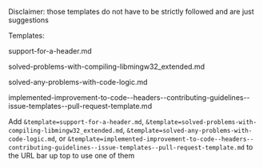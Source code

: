 Disclaimer: those templates do not have to be strictly followed and are just suggestions

Templates:

support-for-a-header.md

solved-problems-with-compiling-libmingw32_extended.md

solved-any-problems-with-code-logic.md

implemented-improvement-to-code--headers--contributing-guidelines--issue-templates--pull-request-template.md

Add `&template=support-for-a-header.md`, `&template=solved-problems-with-compiling-libmingw32_extended.md`, `&template=solved-any-problems-with-code-logic.md`, or `&template=implemented-improvement-to-code--headers--contributing-guidelines--issue-templates--pull-request-template.md` to the URL bar up top to use one of them